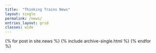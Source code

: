 ```yaml
---
title:  "Thinking Trains News"
layout: single
permalink: /news/
entries_layout: grid
classes: wide
---
```


{% for post in site.news %}
  {% include archive-single.html %}
{% endfor %}
